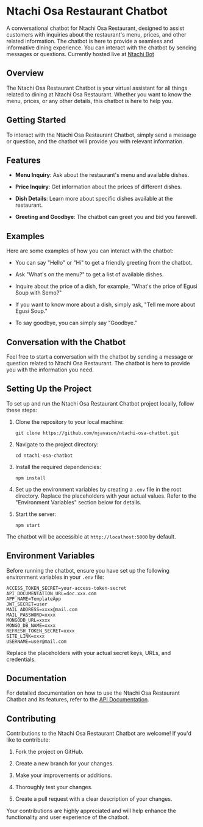 # Ntachi Osa Restaurant Chatbot

A conversational chatbot for Ntachi Osa Restaurant, designed to assist customers with inquiries about the restaurant's menu, prices, and other related information. The chatbot is here to provide a seamless and informative dining experience. You can interact with the chatbot by sending messages or questions. Currently hosted live at [Ntachi Bot](https://chatbot-6z5t.onrender.com)

## Overview

The Ntachi Osa Restaurant Chatbot is your virtual assistant for all things related to dining at Ntachi Osa Restaurant. Whether you want to know the menu, prices, or any other details, this chatbot is here to help you.

## Getting Started

To interact with the Ntachi Osa Restaurant Chatbot, simply send a message or question, and the chatbot will provide you with relevant information.

## Features

- **Menu Inquiry**: Ask about the restaurant's menu and available dishes.

- **Price Inquiry**: Get information about the prices of different dishes.

- **Dish Details**: Learn more about specific dishes available at the restaurant.

- **Greeting and Goodbye**: The chatbot can greet you and bid you farewell.

## Examples

Here are some examples of how you can interact with the chatbot:

- You can say "Hello" or "Hi" to get a friendly greeting from the chatbot.

- Ask "What's on the menu?" to get a list of available dishes.

- Inquire about the price of a dish, for example, "What's the price of Egusi Soup with Semo?"

- If you want to know more about a dish, simply ask, "Tell me more about Egusi Soup."

- To say goodbye, you can simply say "Goodbye."

## Conversation with the Chatbot

Feel free to start a conversation with the chatbot by sending a message or question related to Ntachi Osa Restaurant. The chatbot is here to provide you with the information you need.

## Setting Up the Project

To set up and run the Ntachi Osa Restaurant Chatbot project locally, follow these steps:

1. Clone the repository to your local machine:

   ```shell
   git clone https://github.com/mjavason/ntachi-osa-chatbot.git
   ```

2. Navigate to the project directory:

   ```shell
   cd ntachi-osa-chatbot
   ```

3. Install the required dependencies:

   ```shell
   npm install
   ```

4. Set up the environment variables by creating a `.env` file in the root directory. Replace the placeholders with your actual values. Refer to the "Environment Variables" section below for details.

5. Start the server:

   ```shell
   npm start
   ```

The chatbot will be accessible at `http://localhost:5000` by default.

## Environment Variables

Before running the chatbot, ensure you have set up the following environment variables in your `.env` file:

```env
ACCESS_TOKEN_SECRET=your-access-token-secret
API_DOCUMENTATION_URL=doc.xxx.com
APP_NAME=TemplateApp
JWT_SECRET=user
MAIL_ADDRESS=xxxx@mail.com
MAIL_PASSWORD=xxxx
MONGODB_URL=xxxx
MONGO_DB_NAME=xxxx
REFRESH_TOKEN_SECRET=xxxx
SITE_LINK=xxxx
USERNAME=user@mail.com
```

Replace the placeholders with your actual secret keys, URLs, and credentials.

## Documentation

For detailed documentation on how to use the Ntachi Osa Restaurant Chatbot and its features, refer to the [API Documentation](https://documenter.getpostman.com/view/29278179/2s9YJgTLWN).

## Contributing

Contributions to the Ntachi Osa Restaurant Chatbot are welcome! If you'd like to contribute:

1. Fork the project on GitHub.

2. Create a new branch for your changes.

3. Make your improvements or additions.

4. Thoroughly test your changes.

5. Create a pull request with a clear description of your changes.

Your contributions are highly appreciated and will help enhance the functionality and user experience of the chatbot.